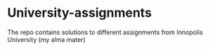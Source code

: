 # University-assignments
The repo contains solutions to different assignments from Innopolis University (my alma mater)
